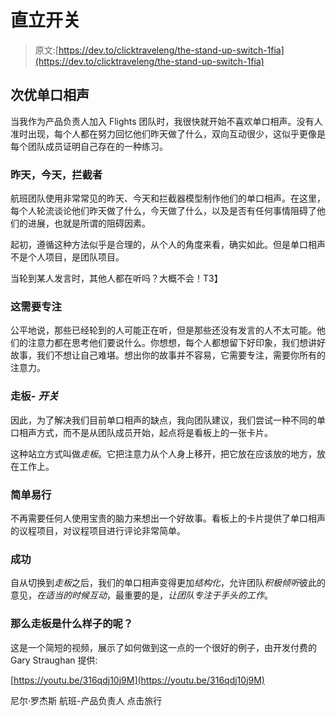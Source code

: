 # 直立开关

> 原文:[https://dev.to/clicktraveleng/the-stand-up-switch-1fia](https://dev.to/clicktraveleng/the-stand-up-switch-1fia)

## [](#suboptimal-standup)次优单口相声

当我作为产品负责人加入 Flights 团队时，我很快就开始不喜欢单口相声。没有人准时出现，每个人都在努力回忆他们昨天做了什么，双向互动很少，这似乎更像是每个团队成员证明自己存在的一种练习。

### [](#yesterday-today-blockers)昨天，今天，拦截者

航班团队使用非常常见的昨天、今天和拦截器模型制作他们的单口相声。在这里，每个人轮流谈论他们昨天做了什么，今天做了什么，以及是否有任何事情阻碍了他们的进展，也就是所谓的阻碍因素。

起初，遵循这种方法似乎是合理的，从个人的角度来看，确实如此。但是单口相声不是个人项目，是团队项目。

当轮到某人发言时，其他人都在听吗？大概不会！T3】

### [](#it-takes-concentration)这需要专注

公平地说，那些已经轮到的人可能正在听，但是那些还没有发言的人不太可能。他们的注意力都在思考他们要说什么。你想想，每个人都想留下好印象，我们想讲好故事，我们不想让自己难堪。想出你的故事并不容易，它需要专注，需要你所有的注意力。

### [](#walking-the-board-the-switch)走板- *开关*

因此，为了解决我们目前单口相声的缺点，我向团队建议，我们尝试一种不同的单口相声方式，而不是从团队成员开始，起点将是看板上的一张卡片。

这种站立方式叫做*走板*。它把注意力从个人身上移开，把它放在应该放的地方，放在工作上。

### [](#easy-peasy)简单易行

不再需要任何人使用宝贵的脑力来想出一个好故事。看板上的卡片提供了单口相声的议程项目，对议程项目进行评论非常简单。

### [](#success)成功

自从切换到*走板*之后，我们的单口相声变得更加*结构化*，允许团队*积极倾听*彼此的意见，*在适当的时候互动*，最重要的是，*让团队专注于手头的工作*。

### [](#so-what-does-walking-the-board-look-like)那么走板是什么样子的呢？

这是一个简短的视频，展示了如何做到这一点的一个很好的例子，由开发付费的 Gary Straughan 提供:

[https://youtu.be/316qdj10j9M](https://youtu.be/316qdj10j9M)

尼尔·罗杰斯
航班-产品负责人
点击旅行